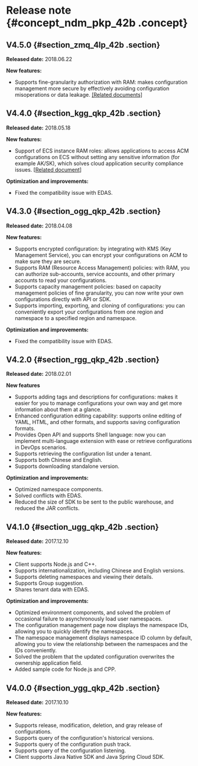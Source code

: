 # Release note {#concept_ndm_pkp_42b .concept}

## V4.5.0 {#section_zmq_4lp_42b .section}

**Released date:** 2018.06.22

**New features:**

-   Supports fine-granularity authorization with RAM: makes configuration management more secure by effectively avoiding configuration misoperations or data leakage. [\[Related documents\]](https://help.aliyun.com/document_detail/85118.html)

## V4.4.0 {#section_kgg_qkp_42b .section}

**Released date:** 2018.05.18

**New features:**

-   Support of ECS instance RAM roles: allows applications to access ACM configurations on ECS without setting any sensitive information \(for example AK/SK\), which solves cloud application security compliance issues. \[[Related document](https://help.aliyun.com/document_detail/72013.html)\]

**Optimization and improvements:**

-   Fixed the compatibility issue with EDAS.

## V4.3.0 {#section_ogg_qkp_42b .section}

**Released date:** 2018.04.08

**New features:**

-   Supports encrypted configuration: by integrating with KMS \(Key Management Service\), you can encrypt your configurations on ACM to make sure they are secure.
-   Supports RAM \(Resource Access Management\) policies: with RAM, you can authorize sub-accounts, service accounts, and other primary accounts to read your configurations.
-   Supports capacity management policies: based on capacity management policies of fine granularity, you can now write your own configurations directly with API or SDK.
-   Supports importing, exporting, and cloning of configurations: you can conveniently export your configurations from one region and namespace to a specified region and namespace.

**Optimization and improvements:**

-   Fixed the compatibility issue with EDAS.

## V4.2.0 {#section_rgg_qkp_42b .section}

**Released date:** 2018.02.01

**New features**

-   Supports adding tags and descriptions for configurations: makes it easier for you to manage configurations your own way and get more information about them at a glance.
-   Enhanced configuration editing capability: supports online editing of YAML, HTML, and other formats, and supports saving configuration formats.
-   Provides Open API and supports Shell language: now you can implement multi-language extension with ease or retrieve configurations in DevOps scenarios.
-   Supports retrieving the configuration list under a tenant.
-   Supports both Chinese and English.
-   Supports downloading standalone version.

**Optimization and improvements:**

-   Optimized namespace components.
-   Solved conflicts with EDAS.
-   Reduced the size of SDK to be sent to the public warehouse, and reduced the JAR conflicts.

## V4.1.0 {#section_ugg_qkp_42b .section}

**Released date:** 2017.12.10

**New features:**

-   Client supports Node.js and C++.
-   Supports internationalization, including Chinese and English versions.
-   Supports deleting namespaces and viewing their details.
-   Supports Group suggestion.
-   Shares tenant data with EDAS.

**Optimization and improvements:**

-   Optimized environment components, and solved the problem of occasional failure to asynchronously load user namespaces.
-   The configuration management page now displays the namespace IDs, allowing you to quickly identify the namespaces.
-   The namespace management displays namespace ID column by default, allowing you to view the relationship between the namespaces and the IDs conveniently.
-   Solved the problem that the updated configuration overwrites the ownership application field.
-   Added sample code for Node.js and CPP.

## V4.0.0 {#section_ygg_qkp_42b .section}

**Released date:** 2017.10.10

**New features:**

-   Supports release, modification, deletion, and gray release of configurations.
-   Supports query of the configuration's historical versions.
-   Supports query of the configuration push track.
-   Supports query of the configuration listening.
-   Client supports Java Native SDK and Java Spring Cloud SDK.

